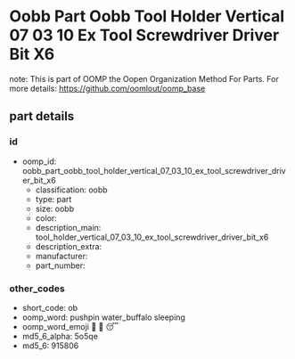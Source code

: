 # Oobb Part Oobb Tool Holder Vertical 07 03 10 Ex Tool Screwdriver Driver Bit X6  

note: This is part of OOMP the Oopen Organization Method For Parts. For more details: https://github.com/oomlout/oomp_base

##  part details





### id
* oomp_id: oobb_part_oobb_tool_holder_vertical_07_03_10_ex_tool_screwdriver_driver_bit_x6
  * classification: oobb
  * type: part
  * size: oobb
  * color: 
  * description_main: tool_holder_vertical_07_03_10_ex_tool_screwdriver_driver_bit_x6
  * description_extra: 
  * manufacturer: 
  * part_number: 

### other_codes
* short_code: ob
* oomp_word: pushpin water_buffalo sleeping
* oomp_word_emoji :pushpin: :water_buffalo: :sleeping:
* md5_6_alpha: 5o5qe
* md5_6: 915806
